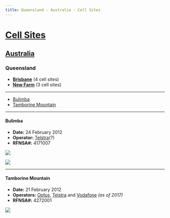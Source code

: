 ```yaml
---
title: Queensland - Australia - Cell Sites
---
```


# [Cell Sites](../../)

## [Australia](../)

### Queensland

* **[Brisbane](brisbane)** (4 cell sites)
* **[New Farm](new-farm)** (3 cell sites)

---

* [Bulimba](#bulimba)
* [Tamborine Mountain](#tamborine-mountain)

---

#### Bulimba

* **Date:** 24 February 2012
* **Operator:** [Telstra]\(?)
* **RFNSA#:** 4171007

![](https://f001.backblazeb2.com/file/CellSites/AU/QLD/20120224-124044.jpg)

![](https://f001.backblazeb2.com/file/CellSites/AU/QLD/20120224-124111.jpg)

---

#### Tamborine Mountain

* **Date:** 21 February 2012
* **Operators:** [Optus], [Telstra] and [Vodafone] *(as of 2017)*
* **RFNSA#:** 4272001

![](https://f001.backblazeb2.com/file/CellSites/AU/QLD/20120221-121612.jpg)

[Telstra]: https://en.wikipedia.org/wiki/Telstra
[Optus]: https://en.wikipedia.org/wiki/Optus
[Vodafone]: https://en.wikipedia.org/wiki/Vodafone_(Australia)
